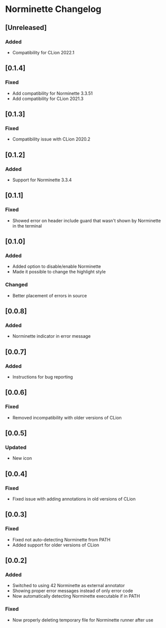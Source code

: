 <!-- Keep a Changelog guide -> https://keepachangelog.com -->

# Norminette Changelog

## [Unreleased]
### Added
- Compatibility for CLion 2022.1

## [0.1.4]
### Fixed
- Add compatibility for Norminette 3.3.51
- Add compatibility for CLion 2021.3

## [0.1.3]
### Fixed
- Compatibility issue with CLion 2020.2

## [0.1.2]
### Added
- Support for Norminette 3.3.4

## [0.1.1]
### Fixed
- Showed error on header include guard that wasn't shown by Norminette in the
terminal

## [0.1.0]
### Added
- Added option to disable/enable Norminette
- Made it possible to change the highlight style
### Changed
- Better placement of errors in source

## [0.0.8]
### Added
- Norminette indicator in error message

## [0.0.7]
### Added
- Instructions for bug reporting

## [0.0.6]
### Fixed
- Removed incompatibility with older versions of CLion

## [0.0.5]
### Updated
- New icon 

## [0.0.4]
### Fixed
- Fixed issue with adding annotations in old versions of CLion 

## [0.0.3]
### Fixed
- Fixed not auto-detecting Norminette from PATH
- Added support for older versions of CLion

## [0.0.2]
### Added
- Switched to using 42 Norminette as external annotator
- Showing proper error messages instead of only error code
- Now automatically detecting Norminette executable if in PATH

### Fixed
- Now properly deleting temporary file for Norminette runner after use